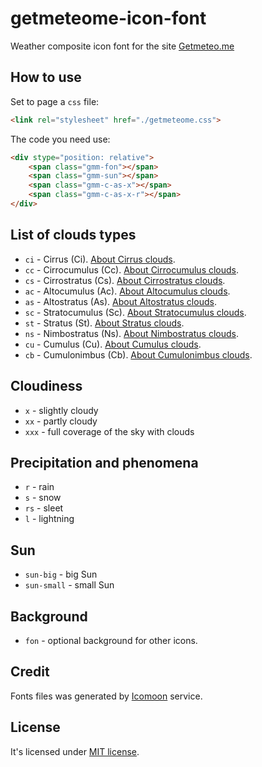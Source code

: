 # getmeteome-icon-font

Weather composite icon font for the site [Getmeteo.me](https://getmeteo.me/)

## How to use

Set to page a `css` file:

```html
<link rel="stylesheet" href="./getmeteome.css">
```

The code you need use:

```html
<div stype="position: relative">
	<span class="gmm-fon"></span>
	<span class="gmm-sun"></span>
	<span class="gmm-c-as-x"></span>
	<span class="gmm-c-as-x-r"></span>
</div>
```

## List of clouds types

* `ci` - Cirrus (Ci). [About Cirrus clouds](https://en.wikipedia.org/wiki/Cirrus_cloud).
* `cc` - Cirrocumulus (Cc). [About Cirrocumulus clouds](https://en.wikipedia.org/wiki/Cirrocumulus_cloud).
* `cs` - Cirrostratus (Cs). [About Cirrostratus clouds](https://en.wikipedia.org/wiki/Cirrostratus_cloud).
* `ac` - Altocumulus (Ac). [About Altocumulus clouds](https://en.wikipedia.org/wiki/Altocumulus_cloud).
* `as` - Altostratus (As). [About Altostratus clouds](https://en.wikipedia.org/wiki/Altostratus_cloud).
* `sc` - Stratocumulus (Sc). [About Stratocumulus clouds](https://en.wikipedia.org/wiki/Stratocumulus_cloud).
* `st` - Stratus (St). [About Stratus clouds](https://en.wikipedia.org/wiki/Stratus_cloud).
* `ns` - Nimbostratus (Ns). [About Nimbostratus clouds](https://en.wikipedia.org/wiki/Nimbostratus_cloud).
* `cu` - Cumulus (Cu). [About Cumulus clouds](https://en.wikipedia.org/wiki/Cumulus_cloud).
* `cb` - Cumulonimbus (Cb). [About Cumulonimbus clouds](https://en.wikipedia.org/wiki/Cumulonimbus_cloud).

## Cloudiness

* `x` - slightly cloudy
* `xx` - partly cloudy
* `xxx` - full coverage of the sky with clouds

## Precipitation and phenomena

* `r` - rain
* `s` - snow
* `rs` - sleet
* `l` - lightning

## Sun

* `sun-big` - big Sun
* `sun-small` - small Sun

## Background

* `fon` - optional background for other icons.

## Credit

Fonts files was generated by [Icomoon](https://icomoon.io/) service.

## License

It's licensed under [MIT license](https://raw.githubusercontent.com/acruxray/weather-icon-font/master/LICENSE).
